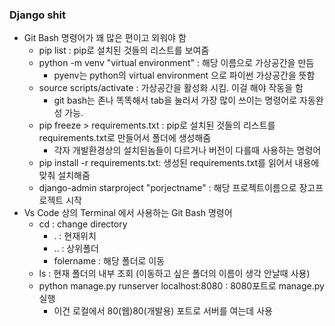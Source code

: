 ### Django shit

* Git Bash 명령어가 꽤 많은 편이고 외워야 함
  * pip list : pip로 설치된 것들의 리스트를 보여줌
  * python -m venv "virtual environment" : 해당 이름으로 가상공간을 만듬
    * pyenv는 python의 virtual environment 으로 파이썬 가상공간을 뜻함
  * source scripts/activate : 가상공간을 활성화 시킴. 이걸 해야 작동을 함
    * git bash는 존나 똑똑해서 tab을 눌러서 가장 많이 쓰이는 명령어로 자동완성 가능.
  * pip freeze > requirements.txt : pip로 설치된 것들의 리스트를 requirements.txt로 만들어서 폴더에 생성해줌
    * 각자 개발환경상의 설치된놈들이 다르거나 버전이 다를때 사용하는 명령어
  * pip install -r requirements.txt: 생성된 requirements.txt를 읽어서 내용에 맞춰 설치해줌
  * django-admin starproject "porjectname" : 해당 프로젝트이름으로 장고프로젝트 시작
* Vs Code 상의 Terminal 에서 사용하는 Git Bash 명령어
  * cd : change directory
    * . : 현재위치
    * .. : 상위폴더
    * folername : 해당 폴더로 이동
  * ls : 현재 폴더의 내부 조회 (이동하고 싶은 폴더의 이름이 생각 안날때 사용)
  * python manage.py runserver localhost:8080 : 8080포트로 manage.py 실행
    * 이건 로컬에서 80(웹)80(개발용) 포트로 서버를 여는데 사용